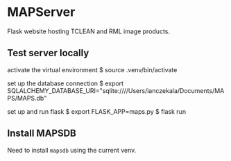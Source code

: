 # MAPServer
Flask website hosting TCLEAN and RML image products.

## Test server locally

activate the virtual environment
    $ source .venv/bin/activate

set up the database connection 
    $ export SQLALCHEMY_DATABASE_URI="sqlite:////Users/ianczekala/Documents/MAPS/MAPS.db"

set up and run flask
    $ export FLASK_APP=maps.py
    $ flask run

## Install MAPSDB 

Need to install `mapsdb` using the current venv.